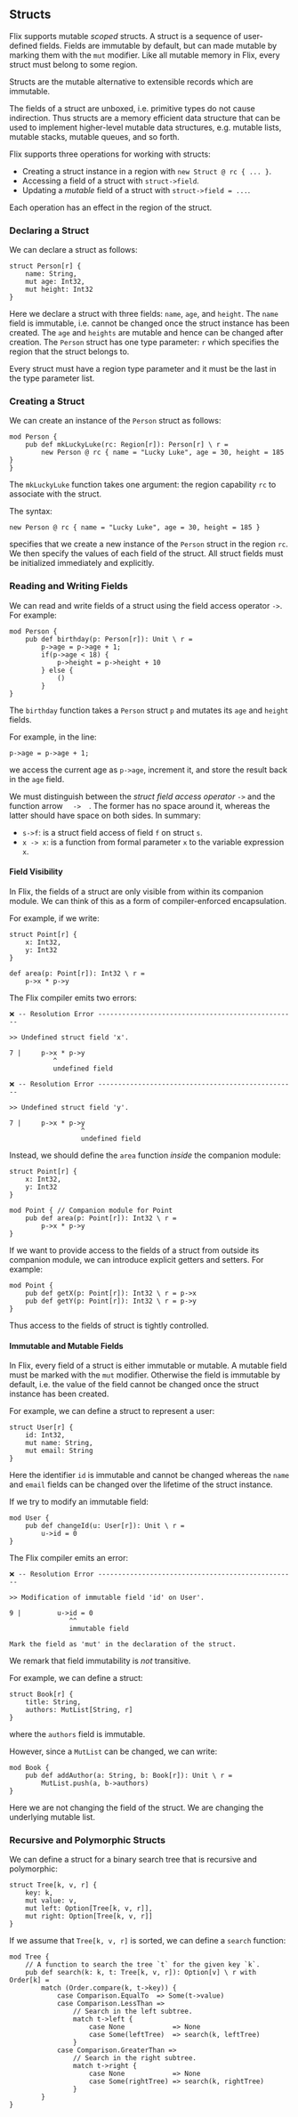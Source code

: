 ## Structs

Flix supports mutable _scoped_ structs. A struct is a sequence of user-defined
fields. Fields are immutable by default, but can made mutable by marking them
with the `mut` modifier. Like all mutable memory in Flix, every struct must
belong to some region. 

Structs are the mutable alternative to extensible records which are immutable.

The fields of a struct are unboxed, i.e. primitive types do not cause
indirection. Thus structs are a memory efficient data structure that can be used
to implement higher-level mutable data structures, e.g. mutable lists, mutable
stacks, mutable queues, and so forth. 

Flix supports three operations for working with structs:

- Creating a struct instance in a region with `new Struct @ rc { ... }`.
- Accessing a field of a struct with `struct->field`.
- Updating a _mutable_ field of a struct with `struct->field = ...`.

Each operation has an effect in the region of the struct.

### Declaring a Struct

We can declare a struct as follows:

```flix
struct Person[r] {
    name: String,
    mut age: Int32,
    mut height: Int32
}
```

Here we declare a struct with three fields: `name`, `age`, and `height`. The
`name` field is immutable, i.e. cannot be changed once the struct instance has
been created. The `age` and `heights` are mutable and hence can be changed after
creation. The `Person` struct has one type parameter: `r` which specifies the
region that the struct belongs to.

Every struct must have a region type parameter and it must be the last in the
type parameter list. 

### Creating a Struct

We can create an instance of the `Person` struct as follows:

```flix
mod Person {
    pub def mkLuckyLuke(rc: Region[r]): Person[r] \ r =
        new Person @ rc { name = "Lucky Luke", age = 30, height = 185 }
}
```

The `mkLuckyLuke` function takes one argument: the region capability `rc` to
associate with the struct.

The syntax:

```flix
new Person @ rc { name = "Lucky Luke", age = 30, height = 185 }
```

specifies that we create a new instance of the `Person` struct in the region
`rc`. We then specify the values of each field of the struct. All struct fields
must be initialized immediately and explicitly. 

### Reading and Writing Fields

We can read and write fields of a struct using the field access operator `->`. For example: 

```flix
mod Person {
    pub def birthday(p: Person[r]): Unit \ r =
        p->age = p->age + 1;
        if(p->age < 18) {
            p->height = p->height + 10
        } else {
            ()
        }
}
```

The `birthday` function takes a `Person` struct `p` and mutates its `age` and
`height` fields. 

For example, in the line:

```flix
p->age = p->age + 1;
```

we access the current age as `p->age`, increment it, and store the result back
in the `age` field.

We must distinguish between the _struct field access operator_ `->` and the
function arrow <code>&nbsp; ->  &nbsp;</code>. The former has no space around
it, whereas the latter should have space on both sides. In summary:

- `s->f`: is a struct field access of field `f` on struct `s`.
- `x -> x`: is a function from formal parameter `x` to the variable expression `x`.

#### Field Visibility 

In Flix, the fields of a struct are only visible from within its companion
module. We can think of this as a form of compiler-enforced encapsulation. 

For example, if we write:

```flix
struct Point[r] {
    x: Int32,
    y: Int32
}

def area(p: Point[r]): Int32 \ r = 
    p->x * p->y
```

The Flix compiler emits two errors:

```
❌ -- Resolution Error -------------------------------------------------- 

>> Undefined struct field 'x'.

7 |     p->x * p->y
           ^
           undefined field

❌ -- Resolution Error -------------------------------------------------- 

>> Undefined struct field 'y'.

7 |     p->x * p->y
                  ^
                  undefined field
```

Instead, we should define the `area` function _inside_ the companion module:

```flix
struct Point[r] {
    x: Int32,
    y: Int32
}

mod Point { // Companion module for Point
    pub def area(p: Point[r]): Int32 \ r = 
        p->x * p->y
}
```

If we want to provide access to the fields of a struct from outside its companion
module, we can introduce explicit getters and setters. For example: 

```flix
mod Point {
    pub def getX(p: Point[r]): Int32 \ r = p->x
    pub def getY(p: Point[r]): Int32 \ r = p->y
}
```

Thus access to the fields of struct is tightly controlled. 

#### Immutable and Mutable Fields

In Flix, every field of a struct is either immutable or mutable. A mutable field
must be marked with the `mut` modifier. Otherwise the field is immutable by
default, i.e. the value of the field cannot be changed once the struct instance has
been created. 

For example, we can define a struct to represent a user:

```flix
struct User[r] {
    id: Int32,
    mut name: String,
    mut email: String
}
```

Here the identifier `id` is immutable and cannot be changed whereas the `name`
and `email` fields can be changed over the lifetime of the struct instance. 

If we try to modify an immutable field:

```flix
mod User {
    pub def changeId(u: User[r]): Unit \ r =
        u->id = 0
}
```

The Flix compiler emits an error:

```
❌ -- Resolution Error -------------------------------------------------- 

>> Modification of immutable field 'id' on User'.

9 |         u->id = 0
               ^^
               immutable field

Mark the field as 'mut' in the declaration of the struct.
```

We remark that field immutability is _not_ transitive. 

For example, we can define a struct:

```flix
struct Book[r] {
    title: String,
    authors: MutList[String, r]
}
```

where the `authors` field is immutable. 

However, since a `MutList` can be changed, we can write:

```flix
mod Book {
    pub def addAuthor(a: String, b: Book[r]): Unit \ r =
        MutList.push(a, b->authors)
}
```

Here we are not changing the field of the struct. We are changing the underlying
mutable list. 

### Recursive and Polymorphic Structs

We can define a struct for a binary search tree that is recursive and polymorphic:

```flix
struct Tree[k, v, r] {
    key: k,
    mut value: v,
    mut left: Option[Tree[k, v, r]],
    mut right: Option[Tree[k, v, r]]
}
```

If we assume that `Tree[k, v, r]` is sorted, we can define a `search` function:

```flix
mod Tree {
    // A function to search the tree `t` for the given key `k`.
    pub def search(k: k, t: Tree[k, v, r]): Option[v] \ r with Order[k] =
        match (Order.compare(k, t->key)) {
            case Comparison.EqualTo  => Some(t->value)
            case Comparison.LessThan =>
                // Search in the left subtree.
                match t->left {
                    case None            => None
                    case Some(leftTree)  => search(k, leftTree)
                }
            case Comparison.GreaterThan =>
                // Search in the right subtree.
                match t->right {
                    case None            => None
                    case Some(rightTree) => search(k, rightTree)
                }
        }
}
```
